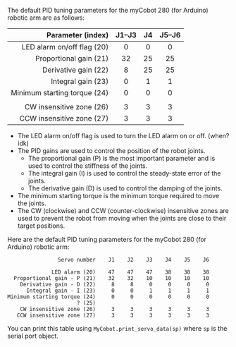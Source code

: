 The default PID tuning parameters for the myCobot 280 (for Arduino) robotic arm are as follows:

|            Parameter (index) | J1–J3 |  J4   | J5–J6 |
| ---------------------------: | :---: | :---: | :---: |
|   LED alarm on/off flag (20) |   0   |   0   |   0   |
|       Proportional gain (21) |  32   |  25   |  25   |
|         Derivative gain (22) |   8   |  25   |  25   |
|           Integral gain (23) |   0   |   1   |   1   |
| Minimum starting torque (24) |   0   |   0   |   0   |
|                              |       |       |       |
|     CW insensitive zone (26) |   3   |   3   |   3   |
|    CCW insensitive zone (27) |   3   |   3   |   3   |

- The LED alarm on/off flag is used to turn the LED alarm on or off. (when? idk)
- The PID gains are used to control the position of the robot joints.
  - The proportional gain (P) is the most important parameter and is used to control the stiffness of the joints.
  - The integral gain (I) is used to control the steady-state error of the joints.
  - The derivative gain (D) is used to control the damping of the joints.
- The minimum starting torque is the minimum torque required to move the joints.
- The CW (clockwise) and CCW (counter-clockwise) insensitive zones are used to prevent the robot from moving when the joints are close to their target positions.

Here are the default PID tuning parameters for the myCobot 280 (for Arduino) robotic arm:
```
                Servo number    J1    J2    J3    J4    J5    J6

              LED alarm (20)    47    47    47    38    38    38
  Proportional gain - P (21)    32    32    10    10    10    10
    Derivative gain - D (22)     8     8     0     0     0     0
      Integral gain - I (23)     0     0     1     1     1     1
Minimum starting torque (24)     0     0     0     0     0     0
                      ? (25)
    CW insensitive zone (26)     3     3     3     3     3     3
   CCW insensitive zone (27)     3     3     3     3     3     3
```

You can print this table using `MyCobot.print_servo_data(sp)` where `sp` is the serial port object.

